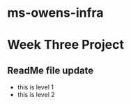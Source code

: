# ms-owens-infra

# Week Three Project

## ReadMe file update

 - this is level 1
  - this is level 2


